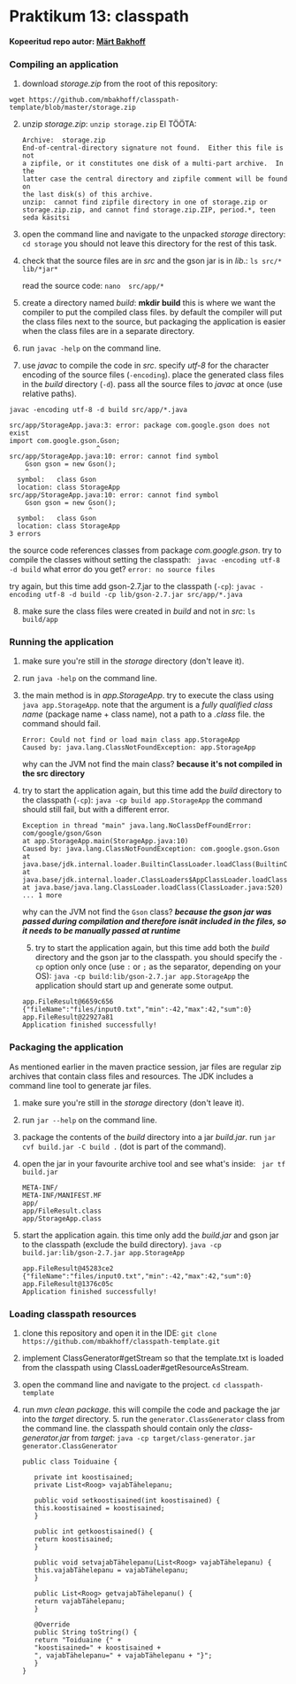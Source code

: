 # Praktikum 13: classpath
#### Kopeeritud repo autor: [Märt Bakhoff](https://github.com/mbakhoff/classpath-template)

### Compiling an application
1. download *storage.zip* from the root of this repository:

```wget https://github.com/mbakhoff/classpath-template/blob/master/storage.zip```


2. unzip *storage.zip*:   ```unzip storage.zip``` EI TÖÖTA: 

   ```
   Archive:  storage.zip
   End-of-central-directory signature not found.  Either this file is not
   a zipfile, or it constitutes one disk of a multi-part archive.  In the
   latter case the central directory and zipfile comment will be found on
   the last disk(s) of this archive.
   unzip:  cannot find zipfile directory in one of storage.zip or
   storage.zip.zip, and cannot find storage.zip.ZIP, period.*, teen seda käsitsi
   ```


3. open the command line and navigate to the unpacked *storage* directory: ```cd storage```
   you should not leave this directory for the rest of this task.


4. check that the source files are in *src* and the gson jar is in *lib*.: ```ls src/* lib/*jar*```
   
   read the source code: ```nano  src/app/*```


5. create a directory named *build*: **mkdir build**
   this is where we want the compiler to put the compiled class files.
   by default the compiler will put the class files next to the source, but packaging the application is easier when the class files are in a separate directory.


6. run `javac -help` on the command line.


7. use *javac* to compile the code in *src*.
   specify *utf-8* for the character encoding of the source files (`-encoding`).
   place the generated class files in the *build* directory (`-d`).
   pass all the source files to *javac* at once (use relative paths).

```javac -encoding utf-8 -d build src/app/*.java```

```
src/app/StorageApp.java:3: error: package com.google.gson does not exist
import com.google.gson.Gson;
                      ^
src/app/StorageApp.java:10: error: cannot find symbol
    Gson gson = new Gson();
    ^
  symbol:   class Gson
  location: class StorageApp
src/app/StorageApp.java:10: error: cannot find symbol
    Gson gson = new Gson();
                    ^
  symbol:   class Gson
  location: class StorageApp
3 errors
```

   the source code references classes from package *com.google.gson*.
   try to compile the classes without setting the classpath: ``` javac -encoding utf-8 -d build```
   what error do you get? ```error: no source files```

   try again, but this time add gson-2.7.jar to the classpath (`-cp`): ```javac -encoding utf-8 -d build -cp lib/gson-2.7.jar src/app/*.java```


8. make sure the class files were created in *build* and not in *src*: ```ls build/app```

### Running the application

1. make sure you're still in the *storage* directory (don't leave it).
2. run `java -help` on the command line.
3. the main method is in *app.StorageApp*.
   try to execute the class using `java app.StorageApp`.
   note that the argument is a *fully qualified class name* (package name + class name), not a path to a *.class* file.
   the command should fail.
   ```
   Error: Could not find or load main class app.StorageApp
   Caused by: java.lang.ClassNotFoundException: app.StorageApp
   ```

   why can the JVM not find the main class? **because it's not compiled in the src directory**


4. try to start the application again, but this time add the *build* directory to the classpath (`-cp`): `java -cp build app.StorageApp`
   the command should still fail, but with a different error.

   ```
   Exception in thread "main" java.lang.NoClassDefFoundError: com/google/gson/Gson
   at app.StorageApp.main(StorageApp.java:10)
   Caused by: java.lang.ClassNotFoundException: com.google.gson.Gson
   at java.base/jdk.internal.loader.BuiltinClassLoader.loadClass(BuiltinClassLoader.java:641)
   at java.base/jdk.internal.loader.ClassLoaders$AppClassLoader.loadClass(ClassLoaders.java:188)
   at java.base/java.lang.ClassLoader.loadClass(ClassLoader.java:520)
   ... 1 more
   ```

   why can the JVM not find the `Gson` class? ***because the gson jar was passed during compilation and therefore isnät included in the files, so it needs to be manually passed at runtime***

   5. try to start the application again, but this time add both the *build* directory and the gson jar to the classpath.
      you should specify the `-cp` option only once (use `:` or `;` as the separator, depending on your OS): `java -cp build:lib/gson-2.7.jar app.StorageApp`
      the application should start up and generate some output.

   ```
   app.FileResult@6659c656
   {"fileName":"files/input0.txt","min":-42,"max":42,"sum":0}
   app.FileResult@22927a81
   Application finished successfully!
   ```

### Packaging the application

As mentioned earlier in the maven practice session, jar files are regular zip archives that contain class files and resources.
The JDK includes a command line tool to generate jar files.

1. make sure you're still in the *storage* directory (don't leave it).
2. run `jar --help` on the command line.
3. package the contents of the *build* directory into a jar *build.jar*.
   run `jar cvf build.jar -C build .` (dot is part of the command).
4. open the jar in your favourite archive tool and see what's inside: ` jar tf build.jar`
   ```
   META-INF/
   META-INF/MANIFEST.MF
   app/
   app/FileResult.class
   app/StorageApp.class
   ```
5. start the application again.
   this time only add the *build.jar* and gson jar to the classpath (exclude the build directory). `java -cp build.jar:lib/gson-2.7.jar app.StorageApp`

   ```
   app.FileResult@45283ce2
   {"fileName":"files/input0.txt","min":-42,"max":42,"sum":0}
   app.FileResult@1376c05c
   Application finished successfully!
   ```

### Loading classpath resources

1. clone this repository and open it in the IDE: `git clone https://github.com/mbakhoff/classpath-template.git` 
2. implement ClassGenerator#getStream so that the template.txt is loaded from the classpath using ClassLoader#getResourceAsStream.
3. open the command line and navigate to the project. `cd classpath-template`
4. run *mvn clean package*.
   this will compile the code and package the jar into the *target* directory.
   5. run the `generator.ClassGenerator` class from the command line.
      the classpath should contain only the *class-generator.jar* from *target*: `java -cp target/class-generator.jar generator.ClassGenerator`

   ```
   public class Toiduaine {
   
      private int koostisained;
      private List<Roog> vajabTähelepanu;
   
      public void setkoostisained(int koostisained) {
      this.koostisained = koostisained;
      }
   
      public int getkoostisained() {
      return koostisained;
      }
   
      public void setvajabTähelepanu(List<Roog> vajabTähelepanu) {
      this.vajabTähelepanu = vajabTähelepanu;
      }
   
      public List<Roog> getvajabTähelepanu() {
      return vajabTähelepanu;
      }
   
      @Override
      public String toString() {
      return "Toiduaine {" +
      "koostisained=" + koostisained +
      ", vajabTähelepanu=" + vajabTähelepanu + "}";
      }
   }
```
